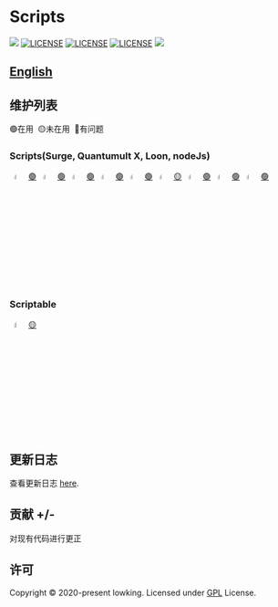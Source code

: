 # Scripts
![](https://img.shields.io/badge/license-GPL-blueviolet.svg)
[![LICENSE](https://img.shields.io/badge/license-Anti%20996-blue.svg)](https://github.com/996icu/996.ICU/blob/master/LICENSE)
[![LICENSE](https://img.shields.io/badge/感谢-Orz3的图标-red.svg)](https://github.com/Orz-3)
[![LICENSE](https://img.shields.io/badge/感谢-58xinian的图标-red.svg)](https://github.com/58xinian)
[![](https://tokei.rs/b1/github/lowking/Scripts?category=code)](https://tokei.rs/b1/github/lowking/Scripts?category=code)

## [English](https://github.com/lowking/Scripts/blob/master/README_en.MD)

## 维护列表
🟢在用&nbsp;&nbsp;🟡未在用&nbsp;&nbsp;🔴有问题
### Scripts(Surge, Quantumult X, Loon, nodeJs)
&nbsp;&nbsp;<a target="_blank" href="https://github.com/lowking/Scripts/blob/master/bilibili/bangumiMonitor.js"><img src="https://raw.githubusercontent.com/Orz-3/mini/master/bilibili.png" style="border-radius: 5px;" width="5%">🟢</a>
&nbsp;&nbsp;<a target="_blank" href="https://github.com/lowking/Scripts/blob/master/bilibili/privilegeReceive.js"><img src="https://raw.githubusercontent.com/lowking/Scripts/master/doc/icon/bilibiliBigVip.svg" style="border-radius: 5px;" width="5%">🟢</a>
&nbsp;&nbsp;<a target="_blank" href="https://github.com/lowking/Scripts/blob/master/github/githubMonitor.js"><img src="https://github.githubassets.com/favicons/favicon-dark.svg" style="border-radius: 5px;" width="5%">🟢</a>
&nbsp;&nbsp;<a target="_blank" href="https://github.com/lowking/Scripts/blob/master/douyu/yubaSign.js"><img src="https://raw.githubusercontent.com/Orz-3/task/master/douyu.png" style="border-radius: 5px;" width="5%">🟢</a>
&nbsp;&nbsp;<a target="_blank" href="https://github.com/lowking/Scripts/blob/master/pupu/pupuCheckIn.js"><img src="https://raw.githubusercontent.com/lowking/Scripts/master/doc/icon/pupu.png" style="border-radius: 5px;" width="5%">🟢</a>
&nbsp;&nbsp;<a target="_blank" href="https://github.com/lowking/Scripts/blob/master/QQPet/lkQQPet.js"><img src="https://github.com/58xinian/icon/raw/master/qqpet.png" style="border-radius: 5px;" width="5%">🟡</a>
&nbsp;&nbsp;<a target="_blank" href="https://github.com/lowking/Scripts/blob/master/QQVip/qqVipCheckIn.js"><img src="https://raw.githubusercontent.com/Orz-3/task/master/qqvip.png" style="border-radius: 5px;" width="5%">🟢</a>
&nbsp;&nbsp;<a target="_blank" href="https://github.com/lowking/Scripts/blob/master/sony/sonyClub.js"><img src="https://raw.githubusercontent.com/Orz-3/task/master/SONY.png" style="border-radius: 5px;" width="5%">🟢</a>
&nbsp;&nbsp;<a target="_blank" href="https://github.com/lowking/Scripts/blob/master/weibo/weiboST.js"><img src="https://raw.githubusercontent.com/Orz-3/task/master/weibo.png" style="border-radius: 5px;" width="5%">🟢</a>

### Scriptable
&nbsp;&nbsp;<a target="_blank" href="https://github.com/lowking/Scripts/blob/master/Scriptable/10086.js"><img src="https://raw.githubusercontent.com/Orz-3/task/master/10086.png" style="border-radius: 5px;" width="5%">🟡</a>

## 更新日志
查看更新日志 [here](https://github.com/lowking/Scripts/blob/master/CHANGELOGS.MD).

## 贡献 +/-
对现有代码进行更正

## 许可
Copyright © 2020-present lowking. Licensed under [GPL](https://github.com/lowking/Scripts/blob/master/LICENSE) License.